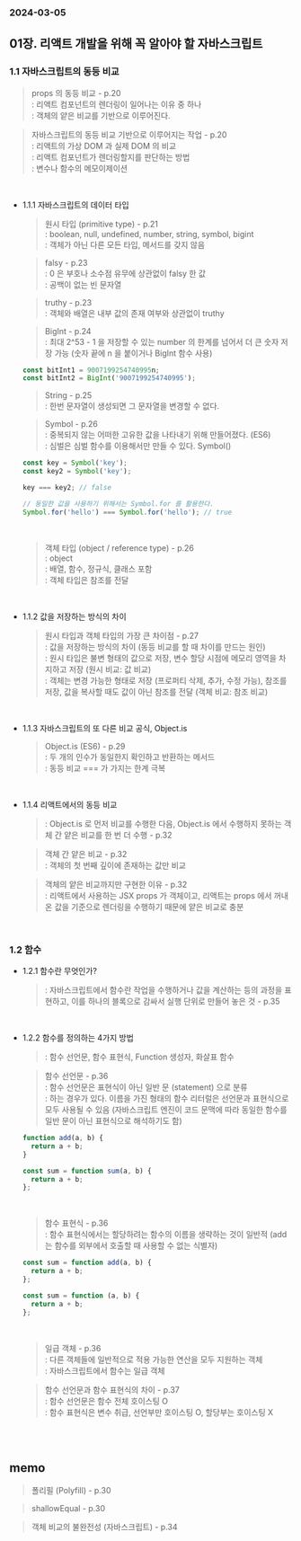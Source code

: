 ### 2024-03-05

## 01장. 리액트 개발을 위해 꼭 알아야 할 자바스크립트

### 1.1 자바스크립트의 동등 비교

> props 의 동등 비교 - p.20
> <br />
> : 리액트 컴포넌트의 렌더링이 일어나는 이유 중 하나
> <br />
> : 객체의 얕은 비교를 기반으로 이루어진다.

> 자바스크립트의 동등 비교 기반으로 이루어지는 작업 - p.20
> <br />
> : 리액트의 가상 DOM 과 실제 DOM 의 비교
> <br />
> : 리액트 컴포넌트가 렌더링할지를 판단하는 방법
> <br />
> : 변수나 함수의 메모이제이션

<br />

- 1.1.1 자바스크립트의 데이터 타입

  > 원시 타입 (primitive type) - p.21
  > <br />
  > : boolean, null, undefined, number, string, symbol, bigint
  > <br />
  > : 객체가 아닌 다른 모든 타입, 메서드를 갖지 않음

  > falsy - p.23
  > <br />
  > : 0 은 부호나 소수점 유무에 상관없이 falsy 한 값
  > <br />
  > : 공백이 없는 빈 문자열

  > truthy - p.23
  > <br />
  > : 객체와 배열은 내부 값의 존재 여부와 상관없이 truthy

  > BigInt - p.24
  > <br />
  > : 최대 2^53 - 1 을 저장할 수 있는 number 의 한계를 넘어서 더 큰 숫자 저장 가능 (숫자 끝에 n 을 붙이거나 BigInt 함수 사용)

  ```jsx
  const bitInt1 = 9007199254740995n;
  const bitInt2 = BigInt('9007199254740995');
  ```

  > String - p.25
  > <br />
  > : 한번 문자열이 생성되면 그 문자열을 변경할 수 없다.

  > Symbol - p.26
  > <br />
  > : 중복되지 않는 어떠한 고유한 값을 나타내기 위해 만들어졌다. (ES6)
  > <br />
  > : 심벌은 심벌 함수를 이용해서만 만들 수 있다. Symbol()

  ```jsx
  const key = Symbol('key');
  const key2 = Symbol('key');

  key === key2; // false

  // 동일한 값을 사용하기 위해서는 Symbol.for 를 활용한다.
  Symbol.for('hello') === Symbol.for('hello'); // true
  ```

  <br />

  > 객체 타입 (object / reference type) - p.26
  > <br />
  > : object
  > <br />
  > : 배열, 함수, 정규식, 클래스 포함
  > <br />
  > : 객체 타입은 참조를 전달

<br />

- 1.1.2 값을 저장하는 방식의 차이

  > 원시 타입과 객체 타입의 가장 큰 차이점 - p.27
  > <br />
  > : 값을 저장하는 방식의 차이 (동등 비교를 할 때 차이를 만드는 원인)
  > <br />
  > : 원시 타입은 불변 형태의 값으로 저장, 변수 할당 시점에 메모리 영역을 차지하고 저장 (원시 비교: 값 비교)
  > <br />
  > : 객체는 변경 가능한 형태로 저장 (프로퍼티 삭제, 추가, 수정 가능), 참조를 저장, 값을 복사할 때도 값이 아닌 참조를 전달 (객체 비교: 참조 비교)

<br />

- 1.1.3 자바스크립트의 또 다른 비교 공식, Object.is

  > Object.is (ES6) - p.29
  > <br />
  > : 두 개의 인수가 동일한지 확인하고 반환하는 메서드
  > <br />
  > : 동등 비교 === 가 가지는 한계 극복

<br />

- 1.1.4 리액트에서의 동등 비교

  > : Object.is 로 먼저 비교를 수행한 다음, Object.is 에서 수행하지 못하는 객체 간 얕은 비교를 한 번 더 수행 - p.32

  > 객체 간 얕은 비교 - p.32
  > <br />
  > : 객체의 첫 번째 깊이에 존재하는 값만 비교

  > 객체의 얕은 비교까지만 구현한 이유 - p.32
  > <br />
  > : 리액트에서 사용하는 JSX props 가 객체이고, 리액트는 props 에서 꺼내온 값을 기준으로 렌더링을 수행하기 때문에 얕은 비교로 충분

<br />

### 1.2 함수

- 1.2.1 함수란 무엇인가?

  > : 자바스크립트에서 함수란 작업을 수행하거나 값을 계산하는 등의 과정을 표현하고, 이를 하나의 블록으로 감싸서 실행 단위로 만들어 놓은 것 - p.35

<br />

- 1.2.2 함수를 정의하는 4가지 방법

  > : 함수 선언문, 함수 표현식, Function 생성자, 화살표 함수

  > 함수 선언문 - p.36
  > <br />
  > : 함수 선언문은 표현식이 아닌 일반 문 (statement) 으로 분류
  > <br />
  > : 하는 경우가 있다. 이름을 가진 형태의 함수 리터럴은 선언문과 표현식으로 모두 사용될 수 있음 (자바스크립트 엔진이 코드 문맥에 따라 동일한 함수를 일반 문이 아닌 표현식으로 해석하기도 함)

  ```jsx
  function add(a, b) {
    return a + b;
  }
  ```

  ```jsx
  const sum = function sum(a, b) {
    return a + b;
  };
  ```

  <br />

  > 함수 표현식 - p.36
  > <br />
  > : 함수 표현식에서는 할당하려는 함수의 이름을 생략하는 것이 일반적 (add 는 함수를 외부에서 호출할 때 사용할 수 없는 식별자)

  ```jsx
  const sum = function add(a, b) {
    return a + b;
  };
  ```

  ```jsx
  const sum = function (a, b) {
    return a + b;
  };
  ```

  <br />

  > 일급 객체 - p.36
  > <br />
  > : 다른 객체들에 일반적으로 적용 가능한 연산을 모두 지원하는 객체
  > <br />
  > : 자바스크립트에서 함수는 일급 객체

  > 함수 선언문과 함수 표현식의 차이 - p.37
  > <br />
  > : 함수 선언문은 함수 전체 호이스팅 O
  > <br/>
  > : 함수 표현식은 변수 취급, 선언부만 호이스팅 O, 할당부는 호이스팅 X

<br />
<br />

## memo

> 폴리필 (Polyfill) - p.30
> <br />

> shallowEqual - p.30
> <br />

> 객체 비교의 불완전성 (자바스크립트) - p.34
> <br />
